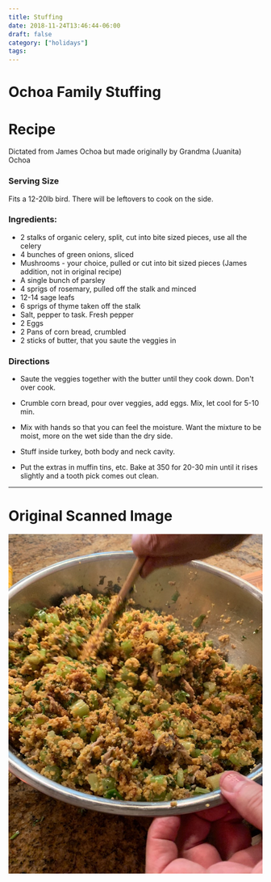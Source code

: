 ```yaml
---
title: Stuffing
date: 2018-11-24T13:46:44-06:00
draft: false
category: ["holidays"]
tags:
---
```


# Ochoa Family Stuffing

# Recipe

Dictated from James Ochoa but made originally by Grandma (Juanita) Ochoa

### Serving Size

Fits a 12-20lb bird. There will be leftovers to cook on the side. 

### Ingredients:

- 2 stalks of organic celery, split, cut into bite sized pieces, use all the celery
- 4 bunches of green onions, sliced
- Mushrooms - your choice, pulled or cut into bit sized pieces (James addition, not in original recipe)
- A single bunch of parsley
- 4 sprigs of rosemary, pulled off the stalk and minced
- 12-14 sage leafs
- 6 sprigs of thyme taken off the stalk 
- Salt, pepper to task. Fresh pepper 
- 2 Eggs
- 2 Pans of corn bread, crumbled
- 2 sticks of butter, that you saute the veggies in

### Directions

- Saute the veggies together with the butter until they cook down. Don't over cook.
- Crumble corn bread, pour over veggies, add eggs. Mix, let cool for 5-10 min.
- Mix with hands so that you can feel the moisture. Want the mixture to be moist, more on the wet side than the dry side.
- Stuff inside turkey, both body and neck cavity.

- Put the extras in muffin tins, etc. Bake at 350 for 20-30 min until it rises slightly and a tooth pick comes out clean.

-----

# Original Scanned Image

![](/holidays/stuffing.png)